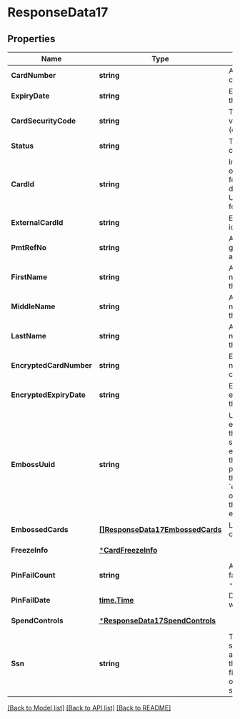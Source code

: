 # ResponseData17

## Properties
Name | Type | Description | Notes
------------ | ------------- | ------------- | -------------
**CardNumber** | **string** | A PAN or 16 digit card number | [default to null]
**ExpiryDate** | **string** | Expiration date of the card | [default to null]
**CardSecurityCode** | **string** | The card verification value (cvv) | [default to null]
**Status** | **string** | The status of the card | [default to null]
**CardId** | **string** | Integer identifier of the card as found in the raw data file (RDF). Unique identifier for a PAN. | [default to null]
**ExternalCardId** | **string** | External card identity | [default to null]
**PmtRefNo** | **string** | A Galileo generated account number | [default to null]
**FirstName** | **string** | A person&#x27;s first name as listed on the account | [default to null]
**MiddleName** | **string** | A person&#x27;s middle name as listed on the account | [default to null]
**LastName** | **string** | A person&#x27;s last name as listed on the account | [default to null]
**EncryptedCardNumber** | **string** | Encrypted number for the card | [default to null]
**EncryptedExpiryDate** | **string** | Encrypted expiration date for the card | [default to null]
**EmbossUuid** | **string** | UUID for an emboss record that has been sent to the embosser. When this field is present outside the &#x60;embossed_cards&#x60; object, it contains the most recent emboss UUID. | [optional] [default to null]
**EmbossedCards** | [**[]ResponseData17EmbossedCards**](ResponseData17_embossed_cards.md) | List of embossed card objects | [default to null]
**FreezeInfo** | [***CardFreezeInfo**](Card_freeze_info.md) |  | [default to null]
**PinFailCount** | **string** | A flag for the PIN fail count (0 or -1) | [default to null]
**PinFailDate** | [**time.Time**](time.Time.md) | Date a PIN fail was recorded | [default to null]
**SpendControls** | [***ResponseData17SpendControls**](ResponseData17_spend_controls.md) |  | [default to null]
**Ssn** | **string** | The social security number associated with the account. This field is returned only if &#x60;CINFN&#x60; is set. | [optional] [default to null]

[[Back to Model list]](../README.md#documentation-for-models) [[Back to API list]](../README.md#documentation-for-api-endpoints) [[Back to README]](../README.md)

